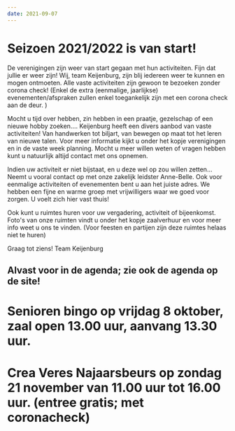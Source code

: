```yaml
---
date: 2021-09-07
---
```


# Seizoen 2021/2022 is van start!

De verenigingen zijn weer van start gegaan met hun activiteiten. Fijn dat jullie er weer zijn!
Wij, team Keijenburg, zijn blij iedereen weer te kunnen en mogen ontmoeten.
Alle vaste activiteiten zijn gewoon te bezoeken zonder corona check!
(Enkel de extra (eenmalige, jaarlijkse) evenementen/afspraken zullen enkel toegankelijk zijn met een corona check aan de deur. )

Mocht u tijd over hebben, zin hebben in een praatje, gezelschap of een nieuwe hobby zoeken....
Keijenburg heeft een divers aanbod van vaste activiteiten! Van handwerken tot biljart, van bewegen op maat tot het leren van nieuwe talen.
Voor meer informatie kijkt u onder het kopje verenigingen en in de vaste week planning.
Mocht u meer willen weten of vragen hebben kunt u natuurlijk altijd contact met ons opnemen.

Indien uw activiteit er niet bijstaat, en u deze wel op zou willen zetten... 
Neemt u vooral contact op met onze zakelijk leidster Anne-Belle.
Ook voor eenmalige activiteiten of evenementen bent u aan het juiste adres.
We hebben een fijne en warme groep met vrijwilligers waar we goed voor zorgen. U voelt zich hier vast thuis!

Ook kunt u ruimtes huren voor uw vergadering, activiteit of bijeenkomst.
Foto's van onze ruimten vindt u onder het kopje zaalverhuur en voor meer info weet u ons te vinden.
(Voor feesten en partijen zijn deze ruimtes helaas niet te huren)

Graag tot ziens!
Team Keijenburg


## Alvast voor in de agenda; zie ook de agenda op de site!
# Senioren bingo op vrijdag 8 oktober, zaal open 13.00 uur, aanvang 13.30 uur.
# Crea Veres Najaarsbeurs op zondag 21 november van 11.00 uur tot 16.00 uur. (entree gratis; met coronacheck)
